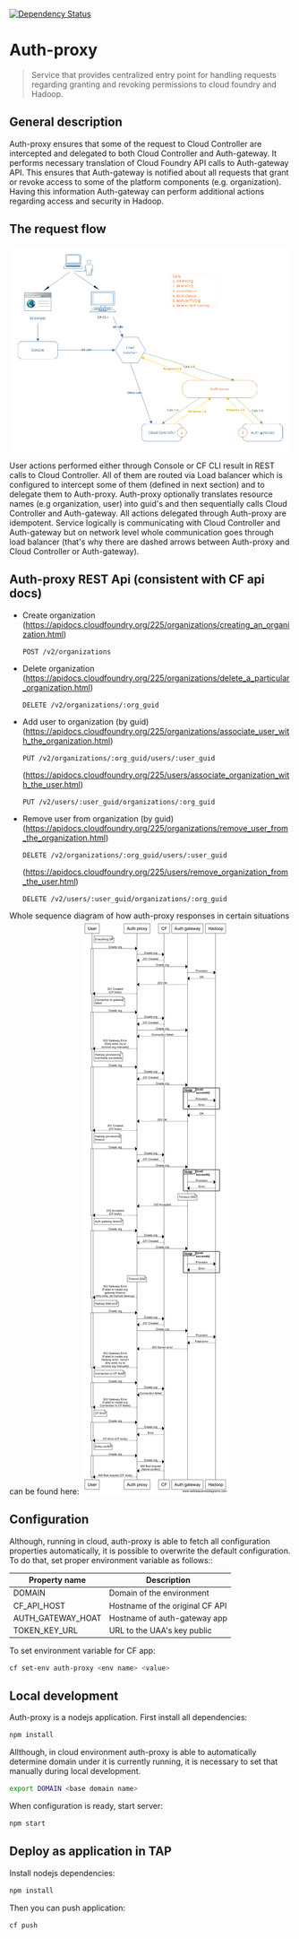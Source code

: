 [![Dependency Status](https://www.versioneye.com/user/projects/5723601bba37ce0031fc19a8/badge.svg?style=flat)](https://www.versioneye.com/user/projects/5723601bba37ce0031fc19a8)

# Auth-proxy
>Service that provides centralized entry point for handling requests regarding granting and revoking permissions
>to cloud foundry and Hadoop.

## General description
Auth-proxy ensures that some of the request to Cloud Controller are intercepted and delegated
to both Cloud Controller and Auth-gateway. It performs necessary translation of Cloud Foundry
API calls to Auth-gateway API. This ensures that Auth-gateway is notified about all requests that
grant or revoke access to some of the platform components (e.g. organization). Having this
information Auth-gateway can perform additional actions regarding access and security in Hadoop.

## The request flow
![](docs/AuthProxy.png)

User actions performed either through Console or CF CLI result in REST calls to Cloud Controller. All
of them are routed via Load balancer which is configured to intercept some of them (defined in next
section) and to delegate them to Auth-proxy.
Auth-proxy optionally translates resource names (e.g organization, user) into guid's and then
sequentially calls Cloud Controller and Auth-gateway. All actions delegated through Auth-proxy
are idempotent.
Service logically is communicating with Cloud Controller and Auth-gateway but on network level
whole communication goes through load balancer (that's why there are dashed arrows between Auth-proxy
and Cloud Controller or Auth-gateway).

## Auth-proxy REST Api (consistent with CF api docs)
-   Create organization 
    (https://apidocs.cloudfoundry.org/225/organizations/creating_an_organization.html)
    ```
    POST /v2/organizations
    ```

-   Delete organization 
    (https://apidocs.cloudfoundry.org/225/organizations/delete_a_particular_organization.html)
    ```
    DELETE /v2/organizations/:org_guid
    ```

-   Add user to organization (by guid)
    (https://apidocs.cloudfoundry.org/225/organizations/associate_user_with_the_organization.html)
    ```
    PUT /v2/organizations/:org_guid/users/:user_guid
    ```
  
    (https://apidocs.cloudfoundry.org/225/users/associate_organization_with_the_user.html)
    ```
    PUT /v2/users/:user_guid/organizations/:org_guid
    ```

-   Remove user from organization (by guid)
    (https://apidocs.cloudfoundry.org/225/organizations/remove_user_from_the_organization.html)
    ```
    DELETE /v2/organizations/:org_guid/users/:user_guid
    ```
   
    (https://apidocs.cloudfoundry.org/225/users/remove_organization_from_the_user.html)
    ```
    DELETE /v2/users/:user_guid/organizations/:org_guid
    ```
        
Whole sequence diagram of how auth-proxy responses in certain situations can be found here: ![sequence diagram](docs/sequence-diagram.png)

## Configuration

Although, running in cloud, auth-proxy is able to fetch all configuration properties automatically, it is possible to overwrite the default configuration.
To do that, set proper environment variable as follows::

| Property name | Description |
| --- | --- |
| DOMAIN | Domain of the environment |
| CF_API_HOST | Hostname of the original CF API |
| AUTH_GATEWAY_HOAT | Hostname of auth-gateway app |
| TOKEN_KEY_URL | URL to the UAA's key public |
 
To set environment variable for CF app:
```sh
cf set-env auth-proxy <env name> <value>
```

## Local development
Auth-proxy is a nodejs application. First install all dependencies:
```sh
npm install
```

Allthough, in cloud environment auth-proxy is able to automatically determine domain under it is currently running, it is necessary to set that manually during local development.
```sh
export DOMAIN <base domain name>
```

When configuration is ready, start server:
```sh
npm start
```

## Deploy as application in TAP
Install nodejs dependencies:
```sh
npm install
```
Then you can push application:
```sh
cf push
```

